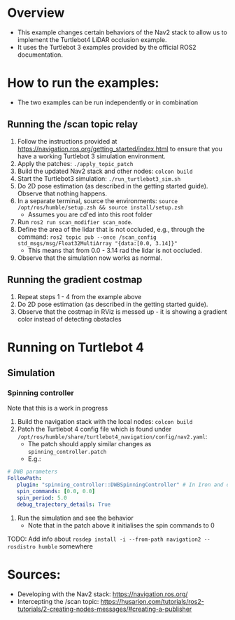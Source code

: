 # Overview
- This example changes certain behaviors of the Nav2 stack to allow us to implement the Turtlebot4 LiDAR occlusion example.
- It uses the Turtlebot 3 examples provided by the official ROS2 documentation.

# How to run the examples:
- The two examples can be run independently or in combination

## Running the /scan topic relay
1. Follow the instructions provided at https://navigation.ros.org/getting_started/index.html to ensure that you have a working Turtlebot 3 simulation environment.
1. Apply the patches: `./apply_topic_patch`
1. Build the updated Nav2 stack and other nodes: `colcon build`
1. Start the Turtlebot3 simulation: `./run_turtlebot3_sim.sh`
1. Do 2D pose estimation (as described in the getting started guide). Observe that nothing happens.
1. In a separate terminal, source the environments: `source /opt/ros/humble/setup.zsh && source install/setup.zsh`
   - Assumes you are cd'ed into this root folder
1. Run `ros2 run scan_modifier scan_node`.
1. Define the area of the lidar that is not occluded, e.g., through the command: `ros2 topic pub --once /scan_config std_msgs/msg/Float32MultiArray "{data:[0.0, 3.14]}"`
   - This means that from 0.0 - 3.14 rad the lidar is not occluded.
1. Observe that the simulation now works as normal.

## Running the gradient costmap
1. Repeat steps 1 - 4 from the example above
1. Do 2D pose estimation (as described in the getting started guide).
1. Observe that the costmap in RViz is messed up - it is showing a gradient color instead of detecting obstacles


# Running on Turtlebot 4

## Simulation

### Spinning controller
Note that this is a work in progress
1. Build the navigation stack with the local nodes: `colcon build`
1. Patch the Turtlebot 4 config file which is found under `/opt/ros/humble/share/turtlebot4_navigation/config/nav2.yaml`:
   - The patch should apply similar changes as `spinning_controller.patch`
   - E.g.:
````yaml
# DWB parameters
FollowPath:
   plugin: "spinning_controller::DWBSpinningController" # In Iron and older versions, "/" was used instead of "::"
   spin_commands: [0.0, 0.0]
   spin_period: 5.0
   debug_trajectory_details: True
````
1. Run the simulation and see the behavior
   - Note that in the patch above it initialises the spin commands to 0

TODO: Add info about `rosdep install -i --from-path navigation2 --rosdistro humble` somewhere

# Sources:
- Developing with the Nav2 stack: https://navigation.ros.org/
- Intercepting the /scan topic: https://husarion.com/tutorials/ros2-tutorials/2-creating-nodes-messages/#creating-a-publisher
